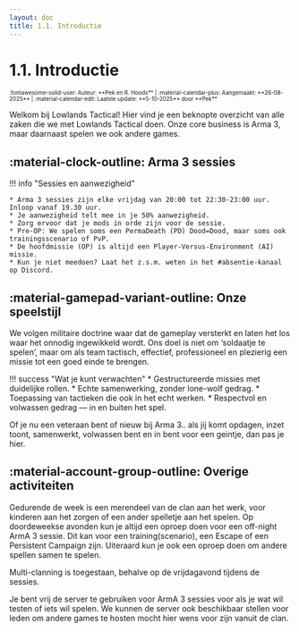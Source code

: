 ```yaml
---
layout: doc
title: 1.1. Introductie
---
```

# 1.1. Introductie
<span style="font-size:0.7em;">
   :fontawesome-solid-user: Auteur: **Pek en R. Hoods** | :material-calendar-plus: Aangemaakt: **26-08-2025** | :material-calendar-edit: Laatste update: **5-10-2025** door **Pek**
</span>

Welkom bij Lowlands Tactical! Hier vind je een beknopte overzicht van alle zaken die we met Lowlands Tactical doen. Onze core business is Arma 3, maar daarnaast spelen we ook andere games.

## :material-clock-outline: Arma 3 sessies
 
!!! info "Sessies en aanwezigheid"

    * Arma 3 sessies zijn elke vrijdag van 20:00 tot 22:30-23:00 uur. Inloop vanaf 19.30 uur.
    * Je aanwezigheid telt mee in je 50% aanwezigheid.
    * Zorg ervoor dat je mods in orde zijn voor de sessie.
    * Pre-OP: We spelen soms een PermaDeath (PD) Dood=Dood, maar soms ook trainingsscenario of PvP.
    * De hoofdmissie (OP) is altijd een Player-Versus-Environment (AI) missie.
    * Kun je niet meedoen? Laat het z.s.m. weten in het #absentie-kanaal op Discord.
    
## :material-gamepad-variant-outline: Onze speelstijl
We volgen militaire doctrine waar dat de gameplay versterkt en laten het los waar het onnodig ingewikkeld wordt. Ons doel is niet om ‘soldaatje te spelen’, maar om als team tactisch, effectief, professioneel en plezierig een missie tot een goed einde te brengen.

!!! success "Wat je kunt verwachten"
    * Gestructureerde missies met duidelijke rollen.
    * Echte samenwerking, zonder lone-wolf gedrag.
    * Toepassing van tactieken die ook in het echt werken.
    * Respectvol en volwassen gedrag — in en buiten het spel.

Of je nu een veteraan bent of nieuw bij Arma 3.. als jij komt opdagen, inzet toont, samenwerkt, volwassen bent en in bent voor een geintje, dan pas je hier.

## :material-account-group-outline: Overige activiteiten
Gedurende de week is een merendeel van de clan aan het werk, voor kinderen aan het zorgen of een ander spelletje aan het spelen. Op doordeweekse avonden kun je altijd een oproep doen voor een off-night ArmA 3 sessie. Dit kan voor een training(scenario), een Escape of een Persistent Campaign zijn. Uiteraard kun je ook een oproep doen om andere spellen samen te spelen.

Multi-clanning is toegestaan, behalve op de vrijdagavond tijdens de sessies.

Je bent vrij de server te gebruiken voor ArmA 3 sessies voor als je wat wil testen of iets wil spelen. We kunnen de server ook beschikbaar stellen voor leden om andere games te hosten mocht hier wens voor zijn vanuit de clan.